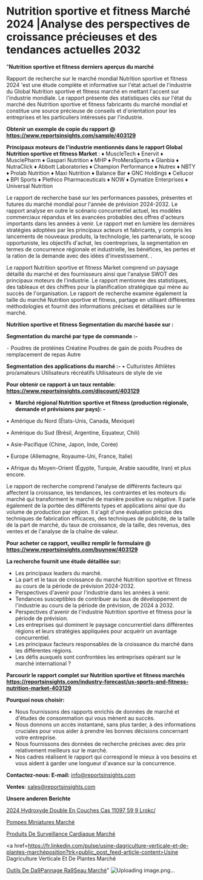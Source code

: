 # Nutrition sportive et fitness Marché 2024 |Analyse des perspectives de croissance précieuses et des tendances actuelles 2032

"<strong>Nutrition sportive et fitness derniers aperçus du marché</strong>

Rapport de recherche sur le marché mondial Nutrition sportive et fitness 2024 'est une étude complète et informative sur l'état actuel de l'industrie du Global Nutrition sportive et fitness marché en mettant l'accent sur l'industrie mondiale. Le rapport présente des statistiques clés sur l'état du marché des Nutrition sportive et fitness fabricants du marché mondial et constitue une source précieuse de conseils et d'orientation pour les entreprises et les particuliers intéressés par l'industrie.

<strong>Obtenir un exemple de copie du rapport @ <a href=https://www.reportsinsights.com/sample/403129>https://www.reportsinsights.com/sample/403129</a></strong>

<strong>Principaux moteurs de l'industrie mentionnés dans le rapport Global Nutrition sportive et fitness Market</strong> :
♦ MuscleTech
♦ Enervit
♦ MusclePharm
♦ Gaspari Nutrition
♦ MHP
♦ ProMeraSports
♦ Glanbia
♦ NutraClick
♦ Abbott Laboratories
♦ Champion Performance
♦ Nutrex
♦ NBTY
♦ Prolab Nutrition
♦ Maxi Nutrition
♦  Balance Bar
♦ GNC Holdings
♦ Cellucor
♦ BPI Sports
♦ Plethico Pharmaceuticals
♦ NOW
♦ Dymatize Enterprises
♦ Universal Nutrition

Le rapport de recherche basé sur les performances passées, présentes et futures du marché mondial pour l'année de prévision 2024-2032. Le rapport analyse en outre le scénario concurrentiel actuel, les modèles commerciaux répandus et les avancées probables des offres d'acteurs importants dans les années à venir. Le rapport met en lumière les dernières stratégies adoptées par les principaux acteurs et fabricants, y compris les lancements de nouveaux produits, la technologie, les partenariats, le scoop opportuniste, les objectifs d'achat, les coentreprises, la segmentation en termes de concurrence régionale et industrielle, les bénéfices, les pertes et la ration de la demande avec des idées d'investissement. .

Le rapport Nutrition sportive et fitness Market comprend un paysage détaillé du marché et des fournisseurs ainsi que l'analyse SWOT des principaux moteurs de l'industrie. Le rapport mentionne des statistiques, des tableaux et des chiffres pour la planification stratégique qui mène au succès de l'organisation. Le rapport de recherche examine également la taille du marché Nutrition sportive et fitness, partage en utilisant différentes méthodologies et fournit des informations précises et détaillées sur le marché.

<strong>Nutrition sportive et fitness Segmentation du marché basée sur :</strong>

<strong>Segmentation du marché par type de commande :-</strong>

⁃ Poudres de protéines
Créatine
Poudres de gain de poids
Poudres de remplacement de repas
Autre

<strong>Segmentation des applications du marché :-</strong>
• Culturistes
Athlètes pro/amateurs
Utilisateurs récréatifs
Utilisateurs de style de vie

<strong>Pour obtenir ce rapport à un taux rentable: <a href=https://www.reportsinsights.com/discount/403129>https://www.reportsinsights.com/discount/403129</a></strong>
<ul>
  <li><strong>Marché régional Nutrition sportive et fitness (production régionale, demande et prévisions par pays): -</strong></li>
</ul>
• Amérique du Nord (États-Unis, Canada, Mexique)

• Amérique du Sud (Brésil, Argentine, Equateur, Chili)

• Asie-Pacifique (Chine, Japon, Inde, Corée)

• Europe (Allemagne, Royaume-Uni, France, Italie)

• Afrique du Moyen-Orient (Égypte, Turquie, Arabie saoudite, Iran) et plus encore.

Le rapport de recherche comprend l’analyse de différents facteurs qui affectent la croissance, les tendances, les contraintes et les moteurs du marché qui transforment le marché de manière positive ou négative. Il parle également de la portée des différents types et applications ainsi que du volume de production par région. Il s'agit d'une évaluation précise des techniques de fabrication efficaces, des techniques de publicité, de la taille de la part de marché, du taux de croissance, de la taille, des revenus, des ventes et de l'analyse de la chaîne de valeur.

<strong>Pour acheter ce rapport, veuillez remplir le formulaire @   <a href=https://www.reportsinsights.com/buynow/403129>https://www.reportsinsights.com/buynow/403129</a></strong>

<strong>La recherche fournit une étude détaillée sur:</strong>
<ul>
  <li>Les principaux leaders du marché.</li>
  <li>La part et le taux de croissance du marché Nutrition sportive et fitness au cours de la période de prévision 2024-2032.</li>
  <li>Perspectives d'avenir pour l'industrie dans les années à venir.</li>
  <li>Tendances susceptibles de contribuer au taux de développement de l'industrie au cours de la période de prévision, de 2024 à 2032.</li>
  <li>Perspectives d'avenir de l'industrie Nutrition sportive et fitness pour la période de prévision.</li>
  <li>Les entreprises qui dominent le paysage concurrentiel dans différentes régions et leurs stratégies appliquées pour acquérir un avantage concurrentiel.</li>
  <li>Les principaux facteurs responsables de la croissance du marché dans les différentes régions.</li>
  <li>Les défis auxquels sont confrontées les entreprises opérant sur le marché international ?</li>
</ul>

<strong>Parcourir le rapport complet sur Nutrition sportive et fitness marchés <a href=https://reportsinsights.com/industry-forecast/us-sports-and-fitness-nutrition-market-403129>https://reportsinsights.com/industry-forecast/us-sports-and-fitness-nutrition-market-403129</a></strong>

<strong>Pourquoi nous choisir:</strong>
<ul>
  <li>Nous fournissons des rapports enrichis de données de marché et d'études de consommation qui vous mènent au succès.</li>
  <li>Nous donnons un accès instantané, sans plus tarder, à des informations cruciales pour vous aider à prendre les bonnes décisions concernant votre entreprise.</li>
  <li>Nous fournissons des données de recherche précises avec des prix relativement meilleurs sur le marché.</li>
  <li>Nos cadres réalisent le rapport qui correspond le mieux à vos besoins et vous aident à garder une longueur d'avance sur la concurrence.</li>
</ul>
<strong>Contactez-nous:
</strong><strong>E-mail:</strong> <a href=mailto:info@reportsinsights.com>info@reportsinsights.com</a>

<strong>Ventes</strong>: <a href=mailto:sales@reportsinsights.com>sales@reportsinsights.com</a>

<strong>Unsere anderen Berichte</strong>

<a href=https://www.linkedin.com/pulse/2024-hydroxyde-double-en-couches-cas-11097-59-9-lrokc/>2024 Hydroxyde Double En Couches Cas 11097 59 9 Lrokc/</a>

<a href=https://www.linkedin.com/pulse/pompes-miniatures-march%C3%A9-2024-2032-rapport-de-5siae/>Pompes Miniatures Marché</a>

<a href=https://www.linkedin.com/pulse/produits-de-surveillance-cardiaque-marchéanalyse-ei5cc/>Produits De Surveillance Cardiaque Marché</a>

<a href=https://fr.linkedin.com/pulse/usine-dagriculture-verticale-et-de-plantes-marchéposition?trk=public_post_feed-article-content>Usine Dagriculture Verticale Et De Plantes Marché</a>

<a href=https://www.linkedin.com/pulse/outils-de-d%C3%A9pannage-r%C3%A9seau-march%C3%A9-taille-hfv4f/>Outils De Da9Pannage Ra9Seau Marché</a>"
![Uploading image.png…]()
